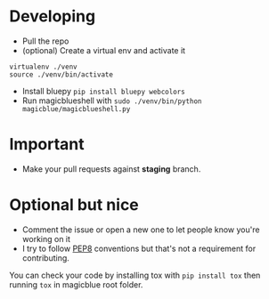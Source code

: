# Developing

- Pull the repo
- (optional) Create a virtual env and activate it
```
virtualenv ./venv
source ./venv/bin/activate
```
- Install bluepy `pip install bluepy webcolors`
- Run magicblueshell with `sudo ./venv/bin/python magicblue/magicblueshell.py`

# Important

- Make your pull requests against **staging** branch.

# Optional but nice

- Comment the issue or open a new one to let people know you're working on it
- I try to follow [PEP8](https://www.python.org/dev/peps/pep-0008/) conventions but that's not a requirement for contributing.

You can check your code by installing tox with `pip install tox` then running `tox` in magicblue root folder.
